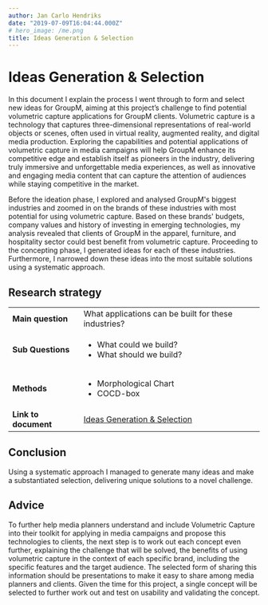 ```yaml
---
author: Jan Carlo Hendriks
date: "2019-07-09T16:04:44.000Z"
# hero_image: /me.png
title: Ideas Generation & Selection
---
```


# Ideas Generation & Selection

In this document I explain the process I went through to form and select new ideas for GroupM, aiming at this project’s challenge to find potential volumetric capture applications for GroupM clients. Volumetric capture is a technology that captures three-dimensional representations of real-world objects or scenes, often used in virtual reality, augmented reality, and digital media production. Exploring the capabilities and potential applications of volumetric capture in media campaigns will help GroupM enhance its competitive edge and establish itself as pioneers in the industry, delivering truly immersive and unforgettable media experiences, as well as innovative and engaging media content that can capture the attention of audiences while staying competitive in the market.

Before the ideation phase, I explored and analysed GroupM's biggest industries and zoomed in on the brands of these industries with most potential for using volumetric capture. Based on these brands' budgets, company values and history of investing in emerging technologies, my analysis revealed that clients of GroupM in the apparel, furniture, and hospitality sector could best benefit from volumetric capture. Proceeding to the concepting phase, I generated ideas for each of these industries. Furthermore, I narrowed down these ideas into the most suitable solutions using a systematic approach.

## Research strategy

<table>
  <tr>
   <td><strong>Main question</strong>
   </td>
   <td>What applications can be built for these industries?
   </td>
  </tr>
  <tr>
   <td><strong>Sub Questions</strong>
   </td>
   <td>
<ul>

<li>What could we build?

<li>What should we build?
</li>
</ul>
   </td>
  </tr>
  <tr>
   <td><strong>Methods</strong>
   </td>
   <td>
<ul>

<li>Morphological Chart

<li>COCD-box
</li>
</ul>
   </td>
  </tr>
  <tr>
   <td><strong>Link to document</strong>
   </td>
   <td>
	 <a href="../docs/ideas-generation-selection.pdf" target="_blank">Ideas Generation & Selection</a>
   </td>
  </tr>
</table>

## Conclusion

Using a systematic approach I managed to generate many ideas and make a substantiated selection, delivering unique solutions to a novel challenge.

## Advice

To further help media planners understand and include Volumetric Capture into their toolkit for applying in media campaigns and propose this technologies to clients, the next step is to work out each concept even further, explaining the challenge that will be solved, the benefits of using volumetric capture in the context of each specific brand, including the specific features and the target audience. The selected form of sharing this information should be presentations to make it easy to share among media planners and clients. Given the time for this project, a single concept will be selected to further work out and test on usability and validating the concept.

